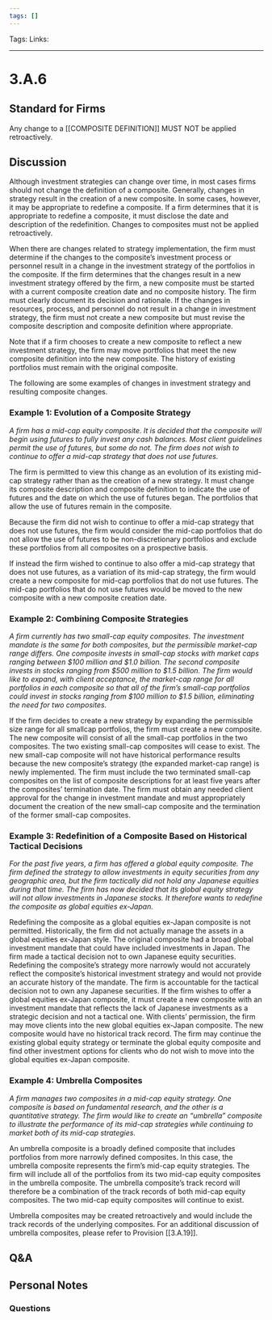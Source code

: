 ```yaml
---
tags: []
---
```

Tags: 
Links: 
___
# 3.A.6
## Standard for Firms
Any change to a [[COMPOSITE DEFINITION]] MUST NOT be applied retroactively.
## Discussion
Although investment strategies can change over time, in most cases firms should not change the definition of a composite. Generally, changes in strategy result in the creation of a new composite. In some cases, however, it may be appropriate to redefine a composite. If a firm determines that it is appropriate to redefine a composite, it must disclose the date and description of the redefinition. Changes to composites must not be applied retroactively.

When there are changes related to strategy implementation, the firm must determine if the changes to the composite’s investment process or personnel result in a change in the investment strategy of the portfolios in the composite. If the firm determines that the changes result in a new investment strategy offered by the firm, a new composite must be started with a current composite creation date and no composite history. The firm must clearly document its decision and rationale. If the changes in resources, process, and personnel do not result in a change in investment strategy, the firm must not create a new composite but must revise the composite description and composite definition where appropriate.

Note that if a firm chooses to create a new composite to reflect a new investment strategy, the firm may move portfolios that meet the new composite definition into the new composite. The history of existing portfolios must remain with the original composite.

The following are some examples of changes in investment strategy and resulting composite changes.
### Example 1: Evolution of a Composite Strategy
_A firm has a mid-cap equity composite. It is decided that the composite will begin using futures to fully invest any cash balances. Most client guidelines permit the use of futures, but some do not. The firm does not wish to continue to offer a mid-cap strategy that does not use futures._

The firm is permitted to view this change as an evolution of its existing mid-cap strategy rather than as the creation of a new strategy. It must change its composite description and composite definition to indicate the use of futures and the date on which the use of futures began. The portfolios that allow the use of futures remain in the composite.

Because the firm did not wish to continue to offer a mid-cap strategy that does not use futures, the firm would consider the mid-cap portfolios that do not allow the use of futures to be non-discretionary portfolios and exclude these portfolios from all composites on a prospective basis.

If instead the firm wished to continue to also offer a mid-cap strategy that does not use futures, as a variation of its mid-cap strategy, the firm would create a new composite for mid-cap portfolios that do not use futures. The mid-cap portfolios that do not use futures would be moved to the new composite with a new composite creation date.
### Example 2: Combining Composite Strategies
_A firm currently has two small-cap equity composites. The investment mandate is the same for both composites, but the permissible market-cap range differs. One composite invests in small-cap stocks with market caps ranging between $100 million and $1.0 billion. The second composite invests in stocks ranging from $500 million to $1.5 billion. The firm would like to expand, with client acceptance, the market-cap range for all portfolios in each composite so that all of the firm’s small-cap portfolios could invest in stocks ranging from $100 million to $1.5 billion, eliminating the need for two composites._

If the firm decides to create a new strategy by expanding the permissible size range for all smallcap portfolios, the firm must create a new composite. The new composite will consist of all the small-cap portfolios in the two composites. The two existing small-cap composites will cease to exist. The new small-cap composite will not have historical performance results because the new composite’s strategy (the expanded market-cap range) is newly implemented. The firm must include the two terminated small-cap composites on the list of composite descriptions for at least five years after the composites’ termination date. The firm must obtain any needed client approval for the change in investment mandate and must appropriately document the creation of the new small-cap composite and the termination of the former small-cap composites.
### Example 3: Redefinition of a Composite Based on Historical Tactical Decisions
_For the past five years, a firm has offered a global equity composite. The firm defined the strategy to allow investments in equity securities from any geographic area, but the firm tactically did not hold any Japanese equities during that time. The firm has now decided that its global equity strategy will not allow investments in Japanese stocks. It therefore wants to redefine the composite as global equities ex-Japan._

Redefining the composite as a global equities ex-Japan composite is not permitted. Historically, the firm did not actually manage the assets in a global equities ex-Japan style. The original composite had a broad global investment mandate that could have included investments in Japan. The firm made a tactical decision not to own Japanese equity securities. Redefining the composite’s strategy more narrowly would not accurately reflect the composite’s historical investment strategy and would not provide an accurate history of the mandate. The firm is accountable for the tactical decision not to own any Japanese securities. If the firm wishes to offer a global equities ex-Japan composite, it must create a new composite with an investment mandate that reflects the lack of Japanese investments as a strategic decision and not a tactical one. With clients’ permission, the firm may move clients into the new global equities ex-Japan composite. The new composite would have no historical track record. The firm may continue the existing global equity strategy or terminate the global equity composite and find other investment options for clients who do not wish to move into the global equities ex-Japan composite.
### Example 4: Umbrella Composites
_A firm manages two composites in a mid-cap equity strategy. One composite is based on fundamental research, and the other is a quantitative strategy. The firm would like to create an “umbrella” composite to illustrate the performance of its mid-cap strategies while continuing to market both of its mid-cap strategies._

An umbrella composite is a broadly defined composite that includes portfolios from more narrowly defined composites. In this case, the umbrella composite represents the firm’s mid-cap equity strategies. The firm will include all of the portfolios from its two mid-cap equity composites in the umbrella composite. The umbrella composite’s track record will therefore be a combination of the track records of both mid-cap equity composites. The two mid-cap equity composites will continue to exist.

Umbrella composites may be created retroactively and would include the track records of the underlying composites. For an additional discussion of umbrella composites, please refer to Provision [[3.A.19]].
## Q&A

## Personal Notes

### Questions